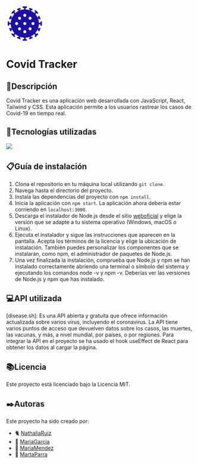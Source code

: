 <img src="./src/assets/images/coronavirus.png" style="animation: spin 4s linear infinite;">

<h1>Covid Tracker</h1>

## 💬Descripción
Covid Tracker es una aplicación web desarrollada con JavaScript, React, Tailwind y CSS. Esta aplicación permite a los usuarios rastrear los casos de Covid-19 en tiempo real.

## 🔭Tecnologías utilizadas
<img src="https://skillicons.dev/icons?i=html,css,js,tailwind,nodejs,react,)](https://skillicons.dev"/>

## 📋Guía de instalación 

1. Clona el repositorio en tu máquina local utilizando `git clone`.
2. Navega hasta el directorio del proyecto.
3. Instala las dependencias del proyecto con `npm install`.
4. Inicia la aplicación con `npm start`. La aplicación ahora debería estar corriendo en `localhost:3000`.
5. Descarga el instalador de Node.js desde el sitio [weboficial](https://nodejs.org/en) y elige la versión que se adapte a tu sistema operativo (Windows, macOS o Linux).
6. Ejecuta el instalador y sigue las instrucciones que aparecen en la pantalla. Acepta los términos de la licencia y elige la ubicación de instalación. También puedes personalizar los componentes que se instalarán, como npm, el administrador de paquetes de Node.js.
7. Una vez finalizada la instalación, comprueba que Node.js y npm se han instalado correctamente abriendo una terminal o símbolo del sistema y ejecutando los comandos node -v y npm -v. Deberías ver las versiones de Node.js y npm que has instalado.

##  💻API utilizada
[disease.sh]: Es una API abierta y gratuita que ofrece información actualizada sobre varios virus, incluyendo el coronavirus. La API tiene varios puntos de acceso que devuelven datos sobre los casos, las muertes, las vacunas, y más, a nivel mundial, por países, o por regiones. Para integrar la API en el proyecto se ha usado el hook useEffect de React para obtener los datos al cargar la página.

## 📚Licencia

Este proyecto está licenciado bajo la Licencia MIT. 

## ✒️Autoras

Este proyecto ha sido creado por:

- 🐈‍ [NathaliaRuiz](https://github.com/NathaRuiz?tab=repositories)
- 🎨 [MariaGarcia](https://github.com/MariaGarciaJordan)
- 🌈 [MariaMendez](https://github.com/mariamf1985)
- 🧠 [MartaParra](https://github.com/Macata47)
